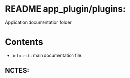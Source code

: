 <!--
file:         app_plugin/application_data/_docs/README.md
file-id:      36477aef-97e4-4b28-b0a0-600fb54e2f4f
project:      app_plugin
project-id:   dfd94fa7-1f2f-4784-901f-dcba7ffc5ef9
author:       felix@42sol.eu
using: jinja2
description:  This file contains the folder application documentation. |
    The folder is part of the `app_plugin` project.
-->

# README app_plugin/plugins:

Application documentation folder.

# Contents

- `info.rst`:: main documentation file.

## NOTES:

